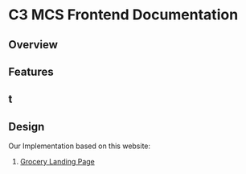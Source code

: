 # C3 MCS Frontend Documentation

## Overview

## Features

## t

## Design
Our Implementation based on this website:
1. [Grocery Landing Page](https://dribbble.com/shots/22774990-Ecommerce-Grocery-Shopping-Website-Landing-Page)